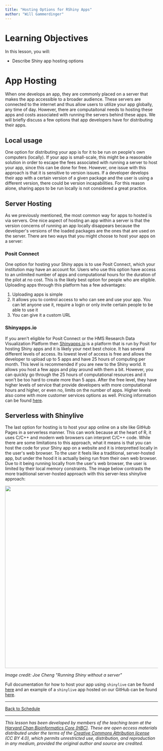 ```yaml
---
title: "Hosting Options for RShiny Apps"
author: "Will Gammerdinger"
---
```


# Learning Objectives

In this lesson, you will:

- Describe Shiny app hosting options

# App Hosting

When one develops an app, they are commonly placed on a server that makes the app accessible to a broader audience. These servers are connected to the internet and thus allow users to utilize your app globally, any time of day. However, there are computaitonal needs to hosting these apps and costs associated with running the servers behind these apps. We will briefly discuss a few options that app developers have for distributing their apps. 

## Local usage

One option for distributing your app is for it to be run on people's own computers (locally). If your app is small-scale, this might be a reasonable solution in order to escape the fees associated with running a server to host your app, since this can be done for free. However, one issue with this approach is that it is sensitive to version issues. If a developer develops their app with a certain version of a given package and the user is using a different version, there could be version incapabilities. For this reason alone, sharing apps to be run locally is not considered a great practice.

## Server Hosting

As we previously mentioned, the most common way for apps to hosted is via servers. One nice aspect of hosting an app within a server is that the version concerns of running an app locally disappears because the developer's versions of the loaded packages are the ones that are used on the server. There are two ways that you might choose to host your apps on a server:

### Posit Connect 

One option for hosting your Shiny apps is to use Posit Connect, which your institution may have an account for. Users who use this option have access to an unlimited number of apps and computational hours for the duration of the pilot at no cost. This is the likely best option for people who are eligible. Uploading apps through this platform has a few advantages:

1. Uploading apps is simple
2. It allows you to control access to who can see and use your app. You can let anyone use it, require a login or only invite certain people to be able to use it
3. You can give it a custom URL

### Shinyapps.io

If you aren't eligible for Posit Connect or the HMS Research Data Visualization Platform then [Shinyapps.io](https://www.shinyapps.io/) is a platform that is run by Posit for hosting Shiny apps and it is likely your next best choice. It has several different levels of access. Its lowest level of access is free and allows the developer to upload up to 5 apps and have 25 hours of computing per month. This level is recommended if you are new to the Shiny world. It allows you host a few apps and play around with them a bit. However, you can quickly go through the 25 hours of computational resources and it won't be too hard to create more than 5 apps. After the free level, they have higher levels of service that provide developers with more computational hours and higher, or even no, limits on the number of apps. Higher levels also come with more customer services options as well. Pricing information can be found [here](https://www.shinyapps.io/#pricing-anchor).

## Serverless with Shinylive

The last option for hosting is to host your app online on a site like GitHub Pages in a serverless manner. This can work because at the heart of R, it uses C/C++ and modern web browsers can interpret C/C++ code. While there are some limitations to this approach, what it means is that you can host the code for your Shiny app on a website and it is interpretted locally in the user's web browser. To the user it feels like a traditional, server-hosted app, but under the hood it is actually being run from their own web browser. Due to it being running locally from the user's web browser, the user is limited by their local memory constraints. The image below contrasts the more traditional server-hosted approach with this server-less shinylive approach:

<p align="center">
<img src="../img/shinylive-webr.png" width="600">
</p>

*Image credit: Joe Cheng "Running Shiny without a server"*

Full documentation for how to host your app using `shinylive` can be found [here](shinylive.md) and an example of a `shinylive` app hosted on our GitHub can be found [here](https://hbctraining.github.io/shinylive_app/).

***

[Back to Schedule](..)

*** 

*This lesson has been developed by members of the teaching team at the [Harvard Chan Bioinformatics Core (HBC)](http://bioinformatics.sph.harvard.edu/). These are open access materials distributed under the terms of the [Creative Commons Attribution license](https://creativecommons.org/licenses/by/4.0/) (CC BY 4.0), which permits unrestricted use, distribution, and reproduction in any medium, provided the original author and source are credited.*
